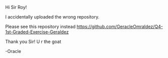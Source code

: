 Hi Sir Roy!

I accidentally uploaded the wrong repository.

Please see this repository instead
https://github.com/GeracleOmraldez/Q4-1st-Graded-Exercise-Geraldez

Thank you Sir! U r the goat

-Oracle
